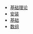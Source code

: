 * [基础理论](/c++/java/c++base/1-computer-base)
* [安装](/c++/java/c++base/2-install.md)
* [基础](/c++/java/c++base/3-base.md)
* [数组](/c++/java/c++base/4-array.md)